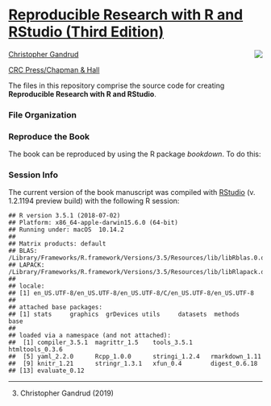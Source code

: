 
# [Reproducible Research with R and RStudio (Third Edition)](http://christophergandrud.GitHub.io/RepResR-RStudio/)

[<img src="http://4.bp.blogspot.com/-p0c-0swxJ_8/VV7sxxgQ4UI/AAAAAAAAHTQ/hji_MT68PZ4/s1600/2ndEd_rep_res.jpg" align="right" />](http://amzn.com/1498715370)

[Christopher
Gandrud](http://christophergandrud.blogspot.com/p/biocontact.html)

[CRC Press/Chapman &
Hall](http://www.tandf.net/books/details/9781498715379/)

The files in this repository comprise the source code for creating
**Reproducible Research with R and RStudio**.

### File Organization

### Reproduce the Book

The book can be reproduced by using the R package *bookdown*. To do
this:

### Session Info

The current version of the book manuscript was compiled with
[RStudio](http://www.rstudio.com/) (v. 1.2.1194 preview build) with the
following R session:

    ## R version 3.5.1 (2018-07-02)
    ## Platform: x86_64-apple-darwin15.6.0 (64-bit)
    ## Running under: macOS  10.14.2
    ## 
    ## Matrix products: default
    ## BLAS: /Library/Frameworks/R.framework/Versions/3.5/Resources/lib/libRblas.0.dylib
    ## LAPACK: /Library/Frameworks/R.framework/Versions/3.5/Resources/lib/libRlapack.dylib
    ## 
    ## locale:
    ## [1] en_US.UTF-8/en_US.UTF-8/en_US.UTF-8/C/en_US.UTF-8/en_US.UTF-8
    ## 
    ## attached base packages:
    ## [1] stats     graphics  grDevices utils     datasets  methods   base     
    ## 
    ## loaded via a namespace (and not attached):
    ##  [1] compiler_3.5.1  magrittr_1.5    tools_3.5.1     htmltools_0.3.6
    ##  [5] yaml_2.2.0      Rcpp_1.0.0      stringi_1.2.4   rmarkdown_1.11 
    ##  [9] knitr_1.21      stringr_1.3.1   xfun_0.4        digest_0.6.18  
    ## [13] evaluate_0.12

-----

3)  Christopher Gandrud (2019)
